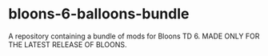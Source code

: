 # bloons-6-balloons-bundle
A repository containing a bundle of mods for Bloons TD 6. MADE ONLY FOR THE LATEST RELEASE OF BLOONS.
